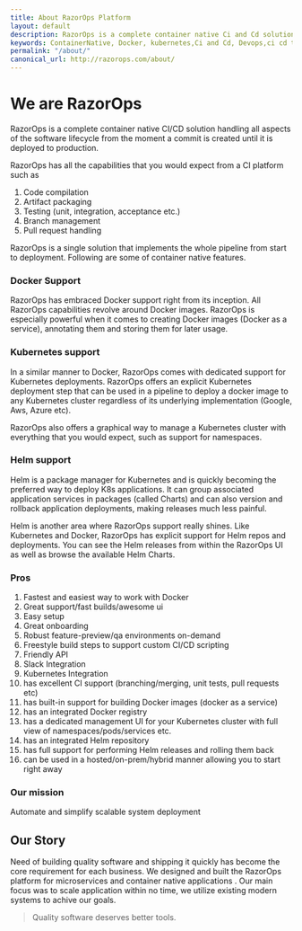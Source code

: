 ```yaml
---
title: About RazorOps Platform
layout: default
description: RazorOps is a complete container native Ci and Cd solution.
keywords: ContainerNative, Docker, kubernetes,Ci and Cd, Devops,ci cd tools,Kubernetes,Docker Container
permalink: "/about/"
canonical_url: http://razorops.com/about/
---
```


# We are RazorOps

RazorOps is a complete container native CI/CD solution handling all aspects of the software lifecycle from the moment a commit is created until it is deployed to production.

RazorOps has all the capabilities that you would expect from a CI platform such as

1. Code compilation
1. Artifact packaging
1. Testing (unit, integration, acceptance etc.)
1. Branch management
1. Pull request handling

RazorOps is a single solution that implements the whole pipeline from start to deployment. Following are some of container native features.

### Docker Support

RazorOps has embraced Docker support right from its inception. All RazorOps capabilities revolve around Docker images. RazorOps is especially powerful when it comes to creating Docker images (Docker as a service), annotating them and storing them for later usage.

### Kubernetes support

In a similar manner to Docker, RazorOps comes with dedicated support for Kubernetes deployments. RazorOps offers an explicit Kubernetes deployment step that can be used in a pipeline to deploy a docker image to any Kubernetes cluster regardless of its underlying implementation (Google, Aws, Azure etc).

RazorOps also offers a graphical way to manage a Kubernetes cluster with everything that you would expect, such as support for namespaces.

### Helm support

Helm is a package manager for Kubernetes and is quickly becoming the preferred way to deploy K8s applications. It can group associated application services in packages (called Charts) and can also version and rollback application deployments, making releases much less painful.

Helm is another area where RazorOps support really shines. Like Kubernetes and Docker, RazorOps has explicit support for Helm repos and deployments. You can see the Helm releases from within the RazorOps UI as well as browse the available Helm Charts.

### Pros

1. Fastest and easiest way to work with Docker
1. Great support/fast builds/awesome ui
1. Easy setup
1. Great onboarding
1. Robust feature-preview/qa environments on-demand
1. Freestyle build steps to support custom CI/CD scripting
1. Friendly API
1. Slack Integration
1. Kubernetes Integration
1. has excellent CI support (branching/merging, unit tests, pull requests etc)
1. has built-in support for building Docker images (docker as a service)
1. has an integrated Docker registry
1. has a dedicated management UI for your Kubernetes cluster with full view of namespaces/pods/services etc.
1. has an integrated Helm repository
1. has full support for performing Helm releases and rolling them back
1. can be used in a hosted/on-prem/hybrid manner allowing you to start right away

### Our mission

Automate and simplify scalable system deployment

## Our Story

Need of building quality software and shipping it quickly has become the core requirement for each business.  We designed and built the RazorOps platform for microservices and container native applications . Our main focus was to scale application within no time, we utilize existing modern systems to achive our goals.

> Quality software deserves better tools.
